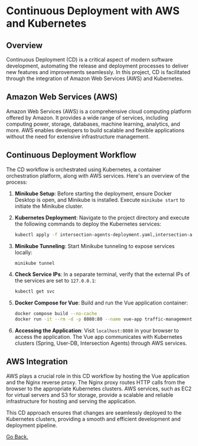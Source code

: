 # Continuous Deployment with AWS and Kubernetes

## Overview

Continuous Deployment (CD) is a critical aspect of modern software development, automating the release and deployment processes to deliver new features and improvements seamlessly. In this project, CD is facilitated through the integration of Amazon Web Services (AWS) and Kubernetes.

## Amazon Web Services (AWS)

Amazon Web Services (AWS) is a comprehensive cloud computing platform offered by Amazon. It provides a wide range of services, including computing power, storage, databases, machine learning, analytics, and more. AWS enables developers to build scalable and flexible applications without the need for extensive infrastructure management.

## Continuous Deployment Workflow

The CD workflow is orchestrated using Kubernetes, a container orchestration platform, along with AWS services. Here's an overview of the process:

1. **Minikube Setup**: Before starting the deployment, ensure Docker Desktop is open, and Minikube is installed. Execute `minikube start` to initiate the Minikube cluster.

2. **Kubernetes Deployment**: Navigate to the project directory and execute the following commands to deploy the Kubernetes services:

    ```bash
    kubectl apply -f intersection-agents-deployment.yaml,intersection-agents-service.yaml,spring-db-app-deployment.yaml,spring-db-app-service.yaml,user-db-deployment.yaml,user-db-service.yaml
    ```

3. **Minikube Tunneling**: Start Minikube tunneling to expose services locally:

    ```bash
    minikube tunnel
    ```

4. **Check Service IPs**: In a separate terminal, verify that the external IPs of the services are set to `127.0.0.1`:

    ```bash
    kubectl get svc
    ```

5. **Docker Compose for Vue**: Build and run the Vue application container:

    ```bash
    docker compose build --no-cache
    docker run -it --rm -d -p 8080:80 --name vue-app traffic-management-vue-app:latest
    ```

6. **Accessing the Application**: Visit `localhost:8080` in your browser to access the application. The Vue app communicates with Kubernetes clusters (Spring, User-DB, Intersection Agents) through AWS services.

## AWS Integration

AWS plays a crucial role in this CD workflow by hosting the Vue application and the Nginx reverse proxy. The Nginx proxy routes HTTP calls from the browser to the appropriate Kubernetes clusters. AWS services, such as EC2 for virtual servers and S3 for storage, provide a scalable and reliable infrastructure for hosting and serving the application.

This CD approach ensures that changes are seamlessly deployed to the Kubernetes clusters, providing a smooth and efficient development and deployment pipeline.


[Go Back.](./index.md)
